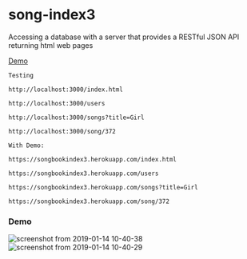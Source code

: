 # song-index3
Accessing a database with a server that provides a RESTful JSON API returning html web pages

[Demo](https://songbookindex3.herokuapp.com/songs)


```
Testing

http://localhost:3000/index.html

http://localhost:3000/users

http://localhost:3000/songs?title=Girl

http://localhost:3000/song/372

With Demo:

https://songbookindex3.herokuapp.com/index.html

https://songbookindex3.herokuapp.com/users

https://songbookindex3.herokuapp.com/songs?title=Girl

https://songbookindex3.herokuapp.com/song/372
```

### Demo
![screenshot from 2019-01-14 10-40-38](https://user-images.githubusercontent.com/15314851/51123226-ab48bb00-17e9-11e9-82f6-cff20dc35753.png)
![screenshot from 2019-01-14 10-40-29](https://user-images.githubusercontent.com/15314851/51123232-ae43ab80-17e9-11e9-96b3-41e05e9eabc2.png)
